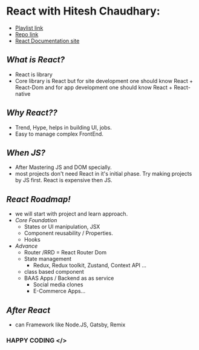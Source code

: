  # React  with Hitesh Chaudhary:
* [Playlist link](https://www.youtube.com/playlist?list=PLu71SKxNbfoDqgPchmvIsL4hTnJIrtige)
* [Repo link](https://github.com/hiteshchoudhary/chai-aur-react)
* [React Documentation site](https://react.dev/)

## *What is React?*
* React is library 
* Core library is React but for site development one should know React + React-Dom and for app development one should know React + React-native
##  *Why React??*
* Trend, Hype, helps in building UI, jobs.
* Easy to manage complex FrontEnd.
## *When JS?*
* After Mastering JS and DOM specially.
* most projects don't need React in it's initial phase. Try making projects by JS first. React is expensive then JS.
## *React Roadmap!*
* we will start with project and learn approach.
* *Core Foundation*
    * States or UI manipulation, JSX
    * Component reusability / Properties. 
    * Hooks
* *Advance*
   * Router /RRD = React Router Dom
   * State management 
      *  Redux, Redux toolkit, Zustand, Context API ...
   * class based component
   * BAAS Apps / Backend as as service
      * Social media clones
      * E-Commerce Apps...

## *After React*
* can Framework like Node.JS, Gatsby, Remix

### HAPPY CODING </>